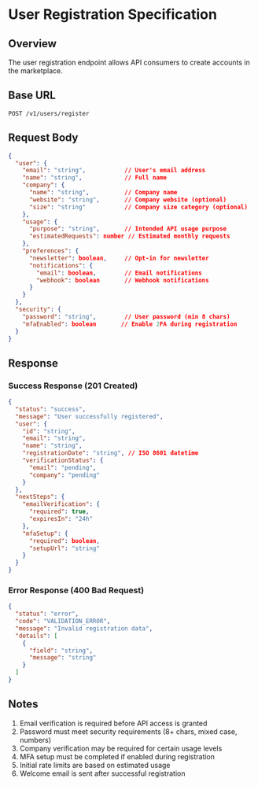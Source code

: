 # User Registration Specification

## Overview

The user registration endpoint allows API consumers to create accounts in the marketplace.

## Base URL

```
POST /v1/users/register
```

## Request Body

```json
{
  "user": {
    "email": "string",           // User's email address
    "name": "string",            // Full name
    "company": {
      "name": "string",          // Company name
      "website": "string",       // Company website (optional)
      "size": "string"           // Company size category (optional)
    },
    "usage": {
      "purpose": "string",       // Intended API usage purpose
      "estimatedRequests": number // Estimated monthly requests
    },
    "preferences": {
      "newsletter": boolean,     // Opt-in for newsletter
      "notifications": {
        "email": boolean,        // Email notifications
        "webhook": boolean       // Webhook notifications
      }
    }
  },
  "security": {
    "password": "string",        // User password (min 8 chars)
    "mfaEnabled": boolean       // Enable 2FA during registration
  }
}
```

## Response

### Success Response (201 Created)

```json
{
  "status": "success",
  "message": "User successfully registered",
  "user": {
    "id": "string",
    "email": "string",
    "name": "string",
    "registrationDate": "string", // ISO 8601 datetime
    "verificationStatus": {
      "email": "pending",
      "company": "pending"
    }
  },
  "nextSteps": {
    "emailVerification": {
      "required": true,
      "expiresIn": "24h"
    },
    "mfaSetup": {
      "required": boolean,
      "setupUrl": "string"
    }
  }
}
```

### Error Response (400 Bad Request)

```json
{
  "status": "error",
  "code": "VALIDATION_ERROR",
  "message": "Invalid registration data",
  "details": [
    {
      "field": "string",
      "message": "string"
    }
  ]
}
```

## Notes

1. Email verification is required before API access is granted
2. Password must meet security requirements (8+ chars, mixed case, numbers)
3. Company verification may be required for certain usage levels
4. MFA setup must be completed if enabled during registration
5. Initial rate limits are based on estimated usage
6. Welcome email is sent after successful registration
